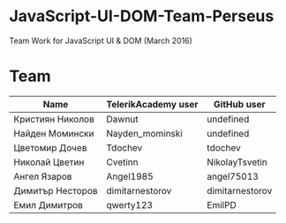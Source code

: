 # JavaScript-UI-DOM-Team-Perseus
Team Work for JavaScript UI &amp; DOM (March 2016)

# Team

Name | TelerikAcademy user | GitHub user
-----|-------|-------
Кристиян Николов | Dawnut | undefined
Найден Момински | Nayden_mominski | undefined
Цветомир Дочев | Tdochev | tdochev
Николай Цветин | Cvetinn | NikolayTsvetin
Ангел Язаров | Angel1985 | angel75013
Димитър Несторов | dimitarnestorov | dimitarnestorov
Емил Димитров | qwerty123 | EmilPD
